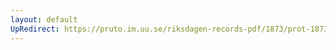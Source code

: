 ```yaml
---
layout: default
UpRedirect: https://pruto.im.uu.se/riksdagen-records-pdf/1873/prot-1873--fk--402.pdf
---
```

